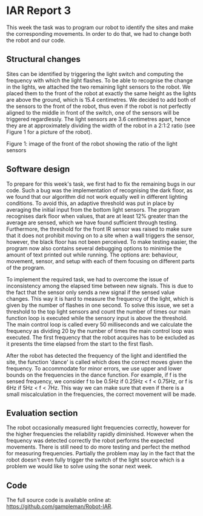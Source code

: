 # IAR Report 3

This week the task was to program our robot to identify the sites and make the corresponding movements. In order to do that, we had to change both the robot and our code.

## Structural changes ##


Sites can be identified by triggering the light switch and computing the frequency with which the light flashes. To be able to recognise the change in the lights, we attached the two remaining light sensors to the robot. We placed them to the front of the robot at exactly the same height as the lights are above the ground, which is 15.4 centimetres. We decided to add both of the sensors to the front of the robot, thus even if the robot is not perfectly aligned to the middle in front of the switch, one of the sensors will be triggered regardlessly. The light sensors are 3.6 centimetres apart, hence they are at approximately dividing the width of the robot in a 2:1:2 ratio (see Figure 1 for a picture of the robot).

Figure 1: image of the front of the robot showing the ratio of the light sensors

## Software design ##


To prepare for this week's task, we first had to fix the remaining bugs in our code. Such a bug was the implementation of recognising the dark floor, as we found that our algorithm did not work equally well in different lighting conditions. To avoid this, an adaptive threshold was put in place by averaging the initial input from the bottom light sensors. The program recognises dark floor when values, that are at least 12% greater than the average are sensed, which we have found sufficient through testing. Furthermore, the threshold for the front IR sensor was raised to make sure that it does not prohibit moving on to a site when a wall triggers the sensor, however, the black floor has not been perceived. To make testing easier, the program now also contains several debugging options to minimise the amount of text printed out while running. The options are: behaviour, movement, sensor, and setup with each of them focusing on different parts of the program.

To implement the required task, we had to overcome the issue of inconsistency among the elapsed time between new signals. This is due to the fact that the sensor only sends a new signal if the sensed value changes. This way it is hard to measure the frequency of the light, which is given by the number of flashes in one second. To solve this issue, we set a threshold to the top light sensors and count the number of times our main function loop is executed while the sensory input is above the threshold. The main control loop is called every 50 milliseconds and we calculate the frequency as dividing 20 by the number of times the main control loop was executed. The first frequency that the robot acquires has to be excluded as it presents the time elapsed from the start to the first flash.

After the robot has detected the frequency of the light and identified the site, the function 'dance' is called which does the correct moves given the frequency. To accommodate for minor errors, we use upper and lower bounds on the frequencies in the dance function. For example, if f is the sensed frequency, we consider f to be 0.5Hz if 0.25Hz < f < 0.75Hz, or f is 6Hz if 5Hz < f < 7Hz. This way we can make sure that even if there is a small miscalculation in the frequencies, the correct movement will be made.

## Evaluation section ##

The robot occasionally measured light frequencies correctly, however for the higher frequencies the reliability rapidly diminished. However when the frequency was detected correctly the robot performs the expected movements. There is still need to do more testing and perfect the method for measuring frequencies. Partially the problem may lay in the fact that the robot doesn't even fully trigger the switch of the light source which is a problem we would like to solve using the sonar next week.

## Code ##

The full source code is available online at: <https://github.com/gampleman/Robot-IAR>.


